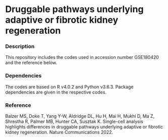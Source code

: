 # Druggable pathways underlying adaptive or fibrotic kidney regeneration

### Description
This repository includes the codes used in accession number GSE180420 and the reference below.

### Dependencies
The codes are based on R v4.0.2 and Python v3.6.3. Package dependencies are given in the respective codes.

### Reference
Balzer MS, Doke T, Yang Y-W, Aldridge DL, Hu H, Mai H, Mukhi D, Ma Z, Shrestha R, Palmer MB, Hunter CA, Susztak K. Single-cell analysis highlights differences in druggable pathways underlying adaptive or fibrotic kidney regeneration. Nature Communications 2022.
